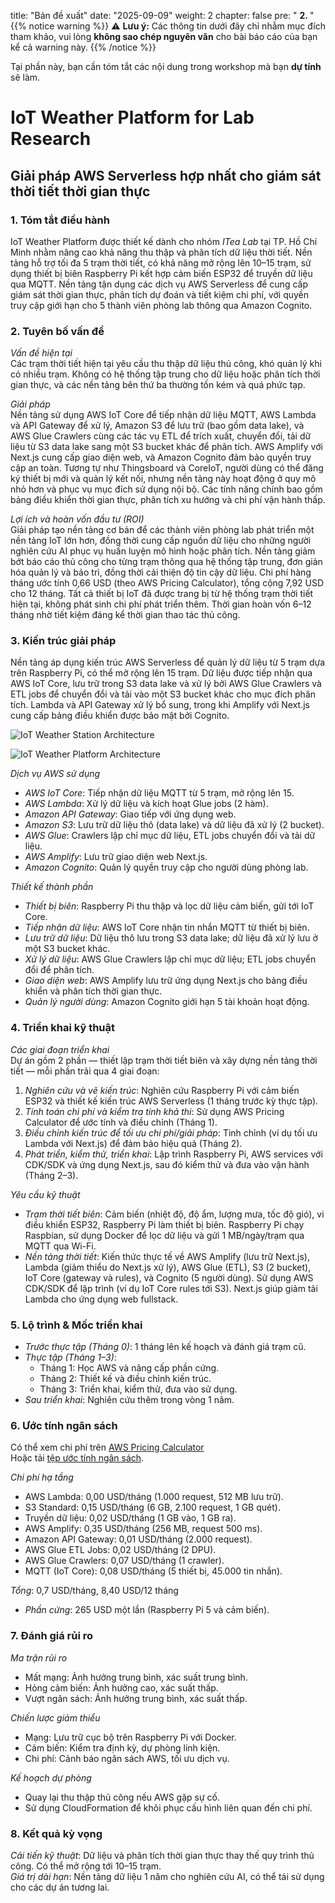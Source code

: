 title: "Bản đề xuất"
date: "2025-09-09"
weight: 2
chapter: false
pre: " <b> 2. </b> "
{{% notice warning %}}
⚠️ **Lưu ý:** Các thông tin dưới đây chỉ nhằm mục đích tham khảo, vui lòng **không sao chép nguyên văn** cho bài báo cáo của bạn kể cả warning này.
{{% /notice %}}

Tại phần này, bạn cần tóm tắt các nội dung trong workshop mà bạn **dự tính** sẽ làm.

# IoT Weather Platform for Lab Research

## Giải pháp AWS Serverless hợp nhất cho giám sát thời tiết thời gian thực

### 1. Tóm tắt điều hành

IoT Weather Platform được thiết kế dành cho nhóm _ITea Lab_ tại TP. Hồ Chí Minh nhằm nâng cao khả năng thu thập và phân tích dữ liệu thời tiết. Nền tảng hỗ trợ tối đa 5 trạm thời tiết, có khả năng mở rộng lên 10–15 trạm, sử dụng thiết bị biên Raspberry Pi kết hợp cảm biến ESP32 để truyền dữ liệu qua MQTT. Nền tảng tận dụng các dịch vụ AWS Serverless để cung cấp giám sát thời gian thực, phân tích dự đoán và tiết kiệm chi phí, với quyền truy cập giới hạn cho 5 thành viên phòng lab thông qua Amazon Cognito.

### 2. Tuyên bố vấn đề

_Vấn đề hiện tại_  
Các trạm thời tiết hiện tại yêu cầu thu thập dữ liệu thủ công, khó quản lý khi có nhiều trạm. Không có hệ thống tập trung cho dữ liệu hoặc phân tích thời gian thực, và các nền tảng bên thứ ba thường tốn kém và quá phức tạp.

_Giải pháp_  
Nền tảng sử dụng AWS IoT Core để tiếp nhận dữ liệu MQTT, AWS Lambda và API Gateway để xử lý, Amazon S3 để lưu trữ (bao gồm data lake), và AWS Glue Crawlers cùng các tác vụ ETL để trích xuất, chuyển đổi, tải dữ liệu từ S3 data lake sang một S3 bucket khác để phân tích. AWS Amplify với Next.js cung cấp giao diện web, và Amazon Cognito đảm bảo quyền truy cập an toàn. Tương tự như Thingsboard và CoreIoT, người dùng có thể đăng ký thiết bị mới và quản lý kết nối, nhưng nền tảng này hoạt động ở quy mô nhỏ hơn và phục vụ mục đích sử dụng nội bộ. Các tính năng chính bao gồm bảng điều khiển thời gian thực, phân tích xu hướng và chi phí vận hành thấp.

_Lợi ích và hoàn vốn đầu tư (ROI)_  
Giải pháp tạo nền tảng cơ bản để các thành viên phòng lab phát triển một nền tảng IoT lớn hơn, đồng thời cung cấp nguồn dữ liệu cho những người nghiên cứu AI phục vụ huấn luyện mô hình hoặc phân tích. Nền tảng giảm bớt báo cáo thủ công cho từng trạm thông qua hệ thống tập trung, đơn giản hóa quản lý và bảo trì, đồng thời cải thiện độ tin cậy dữ liệu. Chi phí hàng tháng ước tính 0,66 USD (theo AWS Pricing Calculator), tổng cộng 7,92 USD cho 12 tháng. Tất cả thiết bị IoT đã được trang bị từ hệ thống trạm thời tiết hiện tại, không phát sinh chi phí phát triển thêm. Thời gian hoàn vốn 6–12 tháng nhờ tiết kiệm đáng kể thời gian thao tác thủ công.

### 3. Kiến trúc giải pháp

Nền tảng áp dụng kiến trúc AWS Serverless để quản lý dữ liệu từ 5 trạm dựa trên Raspberry Pi, có thể mở rộng lên 15 trạm. Dữ liệu được tiếp nhận qua AWS IoT Core, lưu trữ trong S3 data lake và xử lý bởi AWS Glue Crawlers và ETL jobs để chuyển đổi và tải vào một S3 bucket khác cho mục đích phân tích. Lambda và API Gateway xử lý bổ sung, trong khi Amplify với Next.js cung cấp bảng điều khiển được bảo mật bởi Cognito.

![IoT Weather Station Architecture](/images/2-Proposal/edge_architecture.jpeg)

![IoT Weather Platform Architecture](/images/2-Proposal/platform_architecture.jpeg)

_Dịch vụ AWS sử dụng_

- _AWS IoT Core_: Tiếp nhận dữ liệu MQTT từ 5 trạm, mở rộng lên 15.
- _AWS Lambda_: Xử lý dữ liệu và kích hoạt Glue jobs (2 hàm).
- _Amazon API Gateway_: Giao tiếp với ứng dụng web.
- _Amazon S3_: Lưu trữ dữ liệu thô (data lake) và dữ liệu đã xử lý (2 bucket).
- _AWS Glue_: Crawlers lập chỉ mục dữ liệu, ETL jobs chuyển đổi và tải dữ liệu.
- _AWS Amplify_: Lưu trữ giao diện web Next.js.
- _Amazon Cognito_: Quản lý quyền truy cập cho người dùng phòng lab.

_Thiết kế thành phần_

- _Thiết bị biên_: Raspberry Pi thu thập và lọc dữ liệu cảm biến, gửi tới IoT Core.
- _Tiếp nhận dữ liệu_: AWS IoT Core nhận tin nhắn MQTT từ thiết bị biên.
- _Lưu trữ dữ liệu_: Dữ liệu thô lưu trong S3 data lake; dữ liệu đã xử lý lưu ở một S3 bucket khác.
- _Xử lý dữ liệu_: AWS Glue Crawlers lập chỉ mục dữ liệu; ETL jobs chuyển đổi để phân tích.
- _Giao diện web_: AWS Amplify lưu trữ ứng dụng Next.js cho bảng điều khiển và phân tích thời gian thực.
- _Quản lý người dùng_: Amazon Cognito giới hạn 5 tài khoản hoạt động.

### 4. Triển khai kỹ thuật

_Các giai đoạn triển khai_  
Dự án gồm 2 phần — thiết lập trạm thời tiết biên và xây dựng nền tảng thời tiết — mỗi phần trải qua 4 giai đoạn:

1. _Nghiên cứu và vẽ kiến trúc_: Nghiên cứu Raspberry Pi với cảm biến ESP32 và thiết kế kiến trúc AWS Serverless (1 tháng trước kỳ thực tập).
2. _Tính toán chi phí và kiểm tra tính khả thi_: Sử dụng AWS Pricing Calculator để ước tính và điều chỉnh (Tháng 1).
3. _Điều chỉnh kiến trúc để tối ưu chi phí/giải pháp_: Tinh chỉnh (ví dụ tối ưu Lambda với Next.js) để đảm bảo hiệu quả (Tháng 2).
4. _Phát triển, kiểm thử, triển khai_: Lập trình Raspberry Pi, AWS services với CDK/SDK và ứng dụng Next.js, sau đó kiểm thử và đưa vào vận hành (Tháng 2–3).

_Yêu cầu kỹ thuật_

- _Trạm thời tiết biên_: Cảm biến (nhiệt độ, độ ẩm, lượng mưa, tốc độ gió), vi điều khiển ESP32, Raspberry Pi làm thiết bị biên. Raspberry Pi chạy Raspbian, sử dụng Docker để lọc dữ liệu và gửi 1 MB/ngày/trạm qua MQTT qua Wi-Fi.
- _Nền tảng thời tiết_: Kiến thức thực tế về AWS Amplify (lưu trữ Next.js), Lambda (giảm thiểu do Next.js xử lý), AWS Glue (ETL), S3 (2 bucket), IoT Core (gateway và rules), và Cognito (5 người dùng). Sử dụng AWS CDK/SDK để lập trình (ví dụ IoT Core rules tới S3). Next.js giúp giảm tải Lambda cho ứng dụng web fullstack.

### 5. Lộ trình & Mốc triển khai

- _Trước thực tập (Tháng 0)_: 1 tháng lên kế hoạch và đánh giá trạm cũ.
- _Thực tập (Tháng 1–3)_:
  - Tháng 1: Học AWS và nâng cấp phần cứng.
  - Tháng 2: Thiết kế và điều chỉnh kiến trúc.
  - Tháng 3: Triển khai, kiểm thử, đưa vào sử dụng.
- _Sau triển khai_: Nghiên cứu thêm trong vòng 1 năm.

### 6. Ước tính ngân sách

Có thể xem chi phí trên [AWS Pricing Calculator](https://calculator.aws/#/estimate?id=621f38b12a1ef026842ba2ddfe46ff936ed4ab01)  
Hoặc tải [tệp ước tính ngân sách](../attachments/budget_estimation.pdf).

_Chi phí hạ tầng_

- AWS Lambda: 0,00 USD/tháng (1.000 request, 512 MB lưu trữ).
- S3 Standard: 0,15 USD/tháng (6 GB, 2.100 request, 1 GB quét).
- Truyền dữ liệu: 0,02 USD/tháng (1 GB vào, 1 GB ra).
- AWS Amplify: 0,35 USD/tháng (256 MB, request 500 ms).
- Amazon API Gateway: 0,01 USD/tháng (2.000 request).
- AWS Glue ETL Jobs: 0,02 USD/tháng (2 DPU).
- AWS Glue Crawlers: 0,07 USD/tháng (1 crawler).
- MQTT (IoT Core): 0,08 USD/tháng (5 thiết bị, 45.000 tin nhắn).

_Tổng_: 0,7 USD/tháng, 8,40 USD/12 tháng

- _Phần cứng_: 265 USD một lần (Raspberry Pi 5 và cảm biến).

### 7. Đánh giá rủi ro

_Ma trận rủi ro_

- Mất mạng: Ảnh hưởng trung bình, xác suất trung bình.
- Hỏng cảm biến: Ảnh hưởng cao, xác suất thấp.
- Vượt ngân sách: Ảnh hưởng trung bình, xác suất thấp.

_Chiến lược giảm thiểu_

- Mạng: Lưu trữ cục bộ trên Raspberry Pi với Docker.
- Cảm biến: Kiểm tra định kỳ, dự phòng linh kiện.
- Chi phí: Cảnh báo ngân sách AWS, tối ưu dịch vụ.

_Kế hoạch dự phòng_

- Quay lại thu thập thủ công nếu AWS gặp sự cố.
- Sử dụng CloudFormation để khôi phục cấu hình liên quan đến chi phí.

### 8. Kết quả kỳ vọng

_Cải tiến kỹ thuật_: Dữ liệu và phân tích thời gian thực thay thế quy trình thủ công. Có thể mở rộng tới 10–15 trạm.  
_Giá trị dài hạn_: Nền tảng dữ liệu 1 năm cho nghiên cứu AI, có thể tái sử dụng cho các dự án tương lai.
